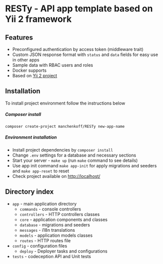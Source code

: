 # RESTy - API app template based on Yii 2 framework

## Features

- Preconfigured authentication by access token (middleware trait)
- Custom JSON response format with `status` and `data` fields for easy use in other apps
- Sample data with RBAC users and roles
- Docker supports
- Based on [Yii 2 project](https://github.com/manchenkoff/yii2-project)

## Installation

To install project environment follow the instructions below

##### Composer install

```
composer create-project manchenkoff/RESTy new-app-name
```

##### Environment installation

- Install project dependencies by `composer install`
- Change `.env` settings for a database and necessary sections
- Start your server - `make up` (run `make` command to see details)
- Use app init command `make app-init` for apply migrations and seeders and `make app-reset` to reset
- Check project available on [http://localhost/](http://localhost/)

## Directory index

- `app` - main application directory
    - `commands` - console controllers
    - `controllers` - HTTP controllers classes
    - `core` - application components and classes
    - `database` - migrations and seeders
    - `messages` - i18n translations
    - `models` - application models classes
    - `routes` - HTTP routes file
- `config` - configuration files
    - `deploy` - Deployer tasks and configurations
- `tests` - codeception API and Unit tests